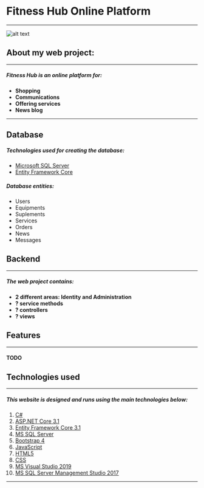 # Fitness Hub Online Platform
___

![alt text](https://encrypted-tbn0.gstatic.com/images?q=tbn%3AANd9GcSf_5OAbMQR4QTlOqL_6zDukuF3TJ2OORVcHA&usqp=CAU)

## About my web project:

___

##### Fitness Hub is an online platform for:
* **Shopping**
* **Communications**
* **Offering services**
* **News blog**

---

## Database

##### Technologies used for creating the database:
* [Microsoft SQL Server](https://www.google.com)
* [Entity Framework Core](https://www.google.com)

##### Database entities:
* Users
* Equipments
* Suplements
* Services
* Orders
* News
* Messages

## Backend

---

##### The web project contains:
* **2 different areas: Identity and Administration**
* **? service methods**
* **? controllers**
* **? views**

## Features

---

#### TODO

## Technologies used

---

##### This website is designed and runs using the main technologies below:
1. [C#](https://en.wikipedia.org/wiki/C_Sharp_(programming_language))
2. [ASP.NET Core 3.1](https://en.wikipedia.org/wiki/ASP.NET_Core)
3. [Entity Framework Core 3.1](https://en.wikipedia.org/wiki/Entity_Framework)
4. [MS SQL Server](https://en.wikipedia.org/wiki/Microsoft_SQL_Server)
5. [Bootstrap 4](https://getbootstrap.com/docs/4.0/getting-started/introduction/)
6. [JavaScript](https://en.wikipedia.org/wiki/JavaScript)
7. [HTML5](https://en.wikipedia.org/wiki/HTML)
8. [CSS](https://www.w3schools.com/css/)
9. [MS Visual Studio 2019](https://visualstudio.microsoft.com/vs/)
10. [MS SQL Server Management Studio 2017](https://docs.microsoft.com/en-us/sql/ssms/download-sql-server-management-studio-ssms?view=sql-server-ver15)

---